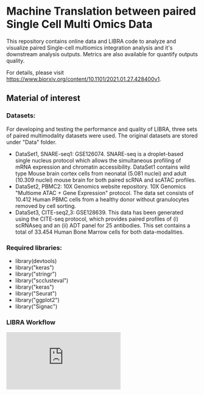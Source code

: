 # Machine Translation between paired Single Cell Multi Omics Data
This repository contains online data and LIBRA code to analyze and visualize paired Single-cell multiomics integration analysis and it's downstream analysis outputs. Metrics are also available for quantify outputs quality. 

For details, please visit https://www.biorxiv.org/content/10.1101/2021.01.27.428400v1.


## Material of interest


### Datasets:
For developing and testing the performance and quality of LIBRA, three sets of paired multimodality datasets were used. The original datasets are stored under "Data" folder.

- DataSet1, SNARE-seq1: GSE126074. SNARE-seq is a droplet-based single nucleus protocol which allows the simultaneous profiling of mRNA expression and chromatin accessibility. DataSet1 contains wild type Mouse brain cortex cells from neonatal (5.081 nuclei) and adult (10.309 nuclei) mouse brain for both paired scRNA and scATAC profiles.
- DataSet2, PBMC2: 10X Genomics website repository. 10X Genomics "Multiome ATAC + Gene Expression" protocol. The data set consists of 10.412 Human PBMC cells from a healthy donor without granulocytes removed by cell sorting.
- DataSet3, CITE-seq2,3: GSE128639. This data has been generated using the CITE-seq protocol, which provides paired profiles of (i) scRNAseq and an (ii) ADT panel for 25 antibodies. This set contains a total of 33.454 Human Bone Marrow cells for both data-modalities.


### Required libraries:
  - library(devtools)
  - library("keras")
  - library("stringr")
  - library("scclusteval")
  - library("keras")
  - library("Seurat")
  - library("ggplot2")
  - library("Signac") 


### LIBRA Workflow
![F1_2.pdf](https://github.com/TranslationalBioinformaticsUnit/LIBRA/blob/main/F1_2.pdf)

  


  
